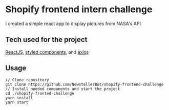 # Shopify frontend intern challenge

I created a simple react app to display pictures from NASA's API

## Tech used for the project

<a href="https://reactjs.org">ReactJS</a>, <a href="https://styled-components.com">styled components</a>, and <a href="https://axios-http.com">axios</a>

## Usage

```
// Clone repository
git clone https://github.com/NewstellerBot/shopify-frontend-challenge
// Install needed components and start the project
cd ./shopify-fronted-challenge
yarn install
yarn start
```

